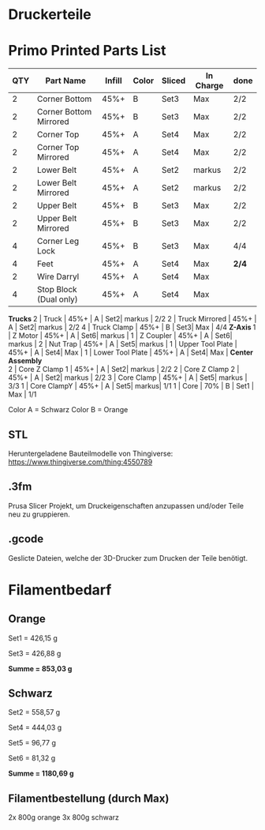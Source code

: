 # Druckerteile

# Primo Printed Parts List

QTY |	Part Name	| Infill	| Color | Sliced | In Charge | done
--- |   ---- | ---- | ---- | --- | --- | --- 
2 |	Corner Bottom |	45%+	| B | Set3 | Max | 2/2
2 |	Corner Bottom Mirrored |	45%+ |	B | Set3 | Max | 2/2
2 |	Corner Top |	45%+ |	A | Set4| Max | 2/2
2 |	Corner Top Mirrored |	45%+ |A | Set4 | Max | 2/2
2 |	Lower Belt |	45%+ |	A | Set2| markus | 2/2
2 |	Lower Belt Mirrored |	45%+ |	A | Set2| markus | 2/2
2 |	Upper Belt |	45%+ |	B | Set3| Max | 2/2
2 |	Upper Belt Mirrored |	45%+ |	B | Set3| Max | 2/2
4 |	Corner Leg Lock |	45%+ |	B | Set3| Max | 4/4
4 |	Feet |	45%+ |	A | Set4| Max | **2/4**
2 |	Wire Darryl |	45%+ |	A | Set4| Max |
4 |	Stop Block (Dual only) |	45%+ |	A | Set4| Max |
<b>Trucks   </b>
2 |	Truck |	45%+ |	A | Set2| markus | 2/2
2 |	Truck Mirrored |	45%+ |	A | Set2| markus | 2/2
4 |	Truck Clamp |	45%+ |	B | Set3| Max | 4/4
<b>Z-Axis  </b>
1 |	Z Motor |	45%+ |	A | Set6| markus | 
1 |	Z Coupler |	45%+ |	A | Set6| markus | 
2 |	Nut Trap |	45%+ |	A | Set5| markus | 
1 |	Upper Tool Plate |	45%+ |	A | Set4| Max | 
1 |	Lower Tool Plate |	45%+ |	A | Set4| Max | 
<b>Center Assembly	</b>	
2 |	Core Z Clamp 1 |	45%+ |	A | Set2| markus | 2/2
2 |	Core Z Clamp 2 |	45%+ |	A | Set2| markus | 2/2
3 |	Core Clamp |	45%+ |	A | Set5| markus | 3/3
1 |	Core ClampY |	45%+ |	A | Set5| markus| 1/1
1 |	Core |	70% |	B | Set1 | Max | 1/1


Color A = Schwarz
Color B = Orange

## STL
Heruntergeladene Bauteilmodelle von Thingiverse: https://www.thingiverse.com/thing:4550789


## .3fm
Prusa Slicer Projekt, um Druckeigenschaften anzupassen und/oder Teile neu zu gruppieren.

## .gcode
Geslicte Dateien, welche der 3D-Drucker zum Drucken der Teile benötigt.


# Filamentbedarf
## Orange
<p> Set1 = 426,15 g
<p> Set3 = 426,88 g
<p> <b>Summe = 853,03 g </b>

## Schwarz
<p> Set2 = 558,57 g
<p> Set4 = 444,03 g
<p> Set5 = 96,77 g
<p> Set6 = 81,32 g
<p> <b>Summe = 1180,69 g </b>
  
  ## Filamentbestellung (durch Max)
2x 800g orange
3x 800g schwarz
